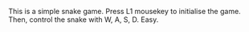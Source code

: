 This is a simple snake game. Press L1 mousekey to initialise the game. Then, control the snake with W, A, S, D. Easy.
